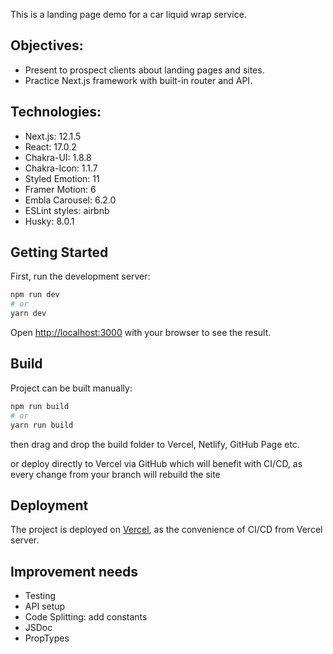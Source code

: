 This is a landing page demo for a car liquid wrap service.

## Objectives:

- Present to prospect clients about landing pages and sites.
- Practice Next.js framework with built-in router and API.

## Technologies:

- Next.js: 12.1.5
- React: 17.0.2
- Chakra-UI: 1.8.8
- Chakra-Icon: 1.1.7
- Styled Emotion: 11
- Framer Motion: 6
- Embla Carousel: 6.2.0
- ESLint styles: airbnb
- Husky: 8.0.1

## Getting Started

First, run the development server:

```bash
npm run dev
# or
yarn dev
```

Open [http://localhost:3000](http://localhost:3000) with your browser to see the result.

## Build

Project can be built manually:

```bash
npm run build
# or
yarn run build
```

then drag and drop the build folder to Vercel, Netlify, GitHub Page etc.

or deploy directly to Vercel via GitHub which will benefit with CI/CD, as every change from your branch will rebuild the site

## Deployment

The project is deployed on [Vercel](https://gkliquidwraps.vercel.app), as the convenience of CI/CD from Vercel server.

## Improvement needs

- Testing
- API setup
- Code Splitting: add constants
- JSDoc
- PropTypes
